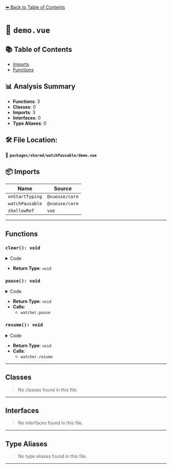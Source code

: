 [⬅️ Back to Table of Contents](../../../index.md)

# 📄 `demo.vue`

## 📚 Table of Contents

- [Imports](#imports)
- [Functions](#functions)

## 📊 Analysis Summary

- **Functions**: 3
- **Classes**: 0
- **Imports**: 3
- **Interfaces**: 0
- **Type Aliases**: 0

## 🛠️ File Location:
📂 **`packages/shared/watchPausable/demo.vue`**

## 📦 Imports

| Name | Source |
|------|--------|
| `onStartTyping` | `@vueuse/core` |
| `watchPausable` | `@vueuse/core` |
| `shallowRef` | `vue` |


---

## Functions

### `clear(): void`

<details><summary>Code</summary>

```ts
function clear() {
  log.value = ''
}
```
</details>

- **Return Type**: `void`
### `pause(): void`

<details><summary>Code</summary>

```ts
function pause() {
  log.value += 'Paused\n'
  watcher.pause()
}
```
</details>

- **Return Type**: `void`
- **Calls**:
  - `watcher.pause`
### `resume(): void`

<details><summary>Code</summary>

```ts
function resume() {
  log.value += 'Resumed\n'
  watcher.resume()
}
```
</details>

- **Return Type**: `void`
- **Calls**:
  - `watcher.resume`

---

## Classes

> No classes found in this file.


---

## Interfaces

> No interfaces found in this file.


---

## Type Aliases

> No type aliases found in this file.


---